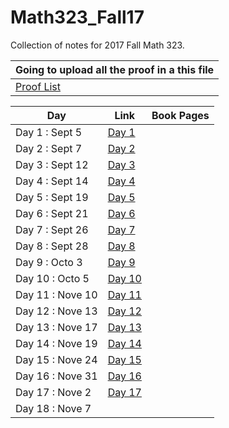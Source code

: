 # Math323_Fall17
Collection of notes for 2017 Fall Math 323. 

| Going to upload all the proof in a this file          |                   
| -------------                                         |
|[Proof List](https://github.com/bangoga/Math323_Fall17/blob/master/Proofs.pdf)|   



| Day              | Link          | Book Pages    |         
| -------------    | ------------- | ------------- |
| Day 1 : Sept 5   | [Day 1](https://github.com/bangoga/Math323_Fall17/blob/master/Class%20Notes/Day_1.pdf)  | |
| Day 2 : Sept 7   | [Day 2](https://github.com/bangoga/Math323_Fall17/blob/master/Class%20Notes/Day_2.pdf)  | |
| Day 3 : Sept 12  | [Day 3](https://github.com/bangoga/Math323_Fall17/blob/master/Class%20Notes/Day_3.pdf)  | |
| Day 4 : Sept 14  | [Day 4](https://github.com/bangoga/Math323_Fall17/blob/master/Class%20Notes/Day_4.pdf)  | |
| Day 5 : Sept 19  | [Day 5](https://github.com/bangoga/Math323_Fall17/blob/master/Class%20Notes/Day_5.pdf)  | |
| Day 6 : Sept 21  | [Day 6](https://github.com/bangoga/Math323_Fall17/blob/master/Class%20Notes/Day_6.pdf)  | |
| Day 7 : Sept 26  | [Day 7](https://github.com/bangoga/Math323_Fall17/blob/master/Class%20Notes/Day_7.pdf)  | |
| Day 8 : Sept 28  | [Day 8](https://github.com/bangoga/Math323_Fall17/blob/master/Class%20Notes/Day_8.pdf)  | |
| Day 9 : Octo 3   | [Day 9](https://github.com/bangoga/Math323_Fall17/blob/master/Class%20Notes/Day_9.pdf)  | |
| Day 10 : Octo 5  | [Day 10](https://github.com/bangoga/Math323_Fall17/blob/master/Class%20Notes/Day_10.pdf)  | |
| Day 11 : Nove 10 | [Day 11](https://github.com/bangoga/Math323_Fall17/blob/master/Class%20Notes/Day_11.pdf)  | |
| Day 12 : Nove 13 | [Day 12](https://github.com/bangoga/Math323_Fall17/blob/master/Class%20Notes/Day_12.pdf)  | |
| Day 13 : Nove 17 | [Day 13](https://github.com/bangoga/Math323_Fall17/blob/master/Class%20Notes/day%2013.pdf)  | |
| Day 14 : Nove 19 | [Day 14](https://github.com/bangoga/Math323_Fall17/blob/master/Class%20Notes/Day_14.pdf)  | |
| Day 15 : Nove 24 | [Day 15](https://github.com/bangoga/Math323_Fall17/blob/master/Class%20Notes/Day_15.pdf)  | |
| Day 16 : Nove 31 | [Day 16](https://github.com/bangoga/Math323_Fall17/blob/master/Class%20Notes/Day_16%20(After%20Mid%20Term).pdf)  | |
| Day 17 : Nove 2  | [Day 17](https://github.com/bangoga/Math323_Fall17/blob/master/Class%20Notes/Day_17.pdf)  | |
| Day 18 : Nove 7  |   | |



